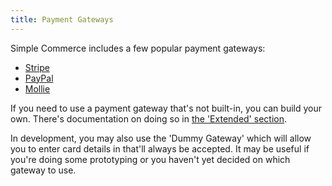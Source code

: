 ```yaml
---
title: Payment Gateways
---
```


Simple Commerce includes a few popular payment gateways:

* [Stripe](/gateways/stripe)
* [PayPal](/gateways/paypal)
* [Mollie](/gateways/mollie)

If you need to use a payment gateway that's not built-in, you can build your own. There's documentation on doing so in [the 'Extended' section](/extending/custom-gateways).

In development, you may also use the 'Dummy Gateway' which will allow you to enter card details in that'll always be accepted. It may be useful if you're doing some prototyping or you haven't yet decided on which gateway to use.
